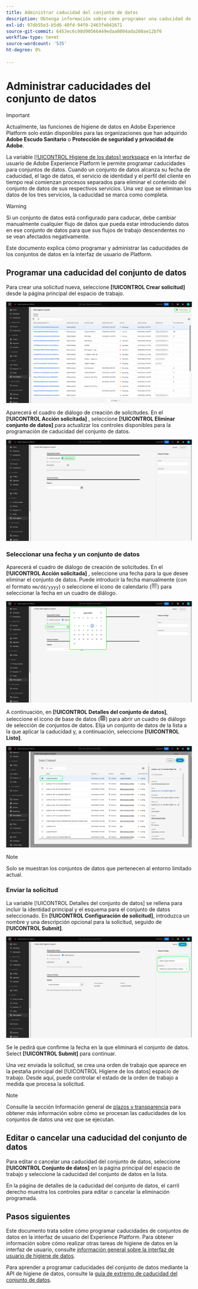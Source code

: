 ```yaml
---
title: Administrar caducidad del conjunto de datos
description: Obtenga información sobre cómo programar una caducidad de un conjunto de datos en la interfaz de usuario de Adobe Experience Platform.
exl-id: 97db55e3-b5d6-40fd-94f0-2463fe041671
source-git-commit: 6453ec6c98d90566449edaa0804ada260ae12bf6
workflow-type: tm+mt
source-wordcount: '535'
ht-degree: 0%

---
```


# Administrar caducidades del conjunto de datos

>[!IMPORTANT]
>
>Actualmente, las funciones de higiene de datos en Adobe Experience Platform solo están disponibles para las organizaciones que han adquirido **Adobe Escudo Sanitario** o **Protección de seguridad y privacidad de Adobe**.

La variable [[!UICONTROL Higiene de los datos] workspace](./overview.md) en la interfaz de usuario de Adobe Experience Platform le permite programar caducidades para conjuntos de datos. Cuando un conjunto de datos alcanza su fecha de caducidad, el lago de datos, el servicio de identidad y el perfil del cliente en tiempo real comienzan procesos separados para eliminar el contenido del conjunto de datos de sus respectivos servicios. Una vez que se eliminan los datos de los tres servicios, la caducidad se marca como completa.

>[!WARNING]
>
>Si un conjunto de datos está configurado para caducar, debe cambiar manualmente cualquier flujo de datos que pueda estar introduciendo datos en ese conjunto de datos para que sus flujos de trabajo descendentes no se vean afectados negativamente.

Este documento explica cómo programar y administrar las caducidades de los conjuntos de datos en la interfaz de usuario de Platform.

## Programar una caducidad del conjunto de datos

Para crear una solicitud nueva, seleccione **[!UICONTROL Crear solicitud]** desde la página principal del espacio de trabajo.

![Imagen que muestra la variable [!UICONTROL Crear solicitud] botón seleccionado](../images/ui/ttl/create-request-button.png)

Aparecerá el cuadro de diálogo de creación de solicitudes. En el **[!UICONTROL Acción solicitada]** , seleccione **[!UICONTROL Eliminar conjunto de datos]** para actualizar los controles disponibles para la programación de caducidad del conjunto de datos.

![Imagen que muestra la variable [!UICONTROL Crear solicitud] botón seleccionado](../images/ui/ttl/dataset-selected.png)

### Seleccionar una fecha y un conjunto de datos

Aparecerá el cuadro de diálogo de creación de solicitudes. En el **[!UICONTROL Acción solicitada]** , seleccione una fecha para la que desee eliminar el conjunto de datos. Puede introducir la fecha manualmente (con el formato `mm/dd/yyyy`) o seleccione el icono de calendario (![Imagen del icono del calendario](../images/ui/ttl/calendar-icon.png)) para seleccionar la fecha en un cuadro de diálogo.

![Imagen que muestra una fecha de caducidad establecida para el conjunto de datos](../images/ui/ttl/select-date.png)

A continuación, en **[!UICONTROL Detalles del conjunto de datos]**, seleccione el icono de base de datos (![Imagen del icono de la base de datos](../images/ui/ttl/database-icon.png)) para abrir un cuadro de diálogo de selección de conjuntos de datos. Elija un conjunto de datos de la lista a la que aplicar la caducidad y, a continuación, seleccione **[!UICONTROL Listo]**.

![Imagen que muestra un conjunto de datos seleccionado](../images/ui/ttl/select-dataset.png)

>[!NOTE]
>
>Solo se muestran los conjuntos de datos que pertenecen al entorno limitado actual.

### Enviar la solicitud

La variable [!UICONTROL Detalles del conjunto de datos] se rellena para incluir la identidad principal y el esquema para el conjunto de datos seleccionado. En **[!UICONTROL Configuración de solicitud]**, introduzca un nombre y una descripción opcional para la solicitud, seguido de **[!UICONTROL Submit]**.

![Imagen que muestra la variable [!UICONTROL Submit] botón seleccionado](../images/ui/ttl/submit.png)

Se le pedirá que confirme la fecha en la que eliminará el conjunto de datos. Select **[!UICONTROL Submit]** para continuar.

Una vez enviada la solicitud, se crea una orden de trabajo que aparece en la pestaña principal del [!UICONTROL Higiene de los datos] espacio de trabajo. Desde aquí, puede controlar el estado de la orden de trabajo a medida que procesa la solicitud.

>[!NOTE]
>
>Consulte la sección Información general de [plazos y transparencia](../home.md#dataset-expiration-transparency) para obtener más información sobre cómo se procesan las caducidades de los conjuntos de datos una vez que se ejecutan.

## Editar o cancelar una caducidad del conjunto de datos

Para editar o cancelar una caducidad del conjunto de datos, seleccione **[!UICONTROL Conjunto de datos]** en la página principal del espacio de trabajo y seleccione la caducidad del conjunto de datos en la lista.

En la página de detalles de la caducidad del conjunto de datos, el carril derecho muestra los controles para editar o cancelar la eliminación programada.

## Pasos siguientes

Este documento trata sobre cómo programar caducidades de conjuntos de datos en la interfaz de usuario del Experience Platform. Para obtener información sobre cómo realizar otras tareas de higiene de datos en la interfaz de usuario, consulte [información general sobre la interfaz de usuario de higiene de datos](./overview.md).

Para aprender a programar caducidades del conjunto de datos mediante la API de higiene de datos, consulte la [guía de extremo de caducidad del conjunto de datos](../api/dataset-expiration.md).
